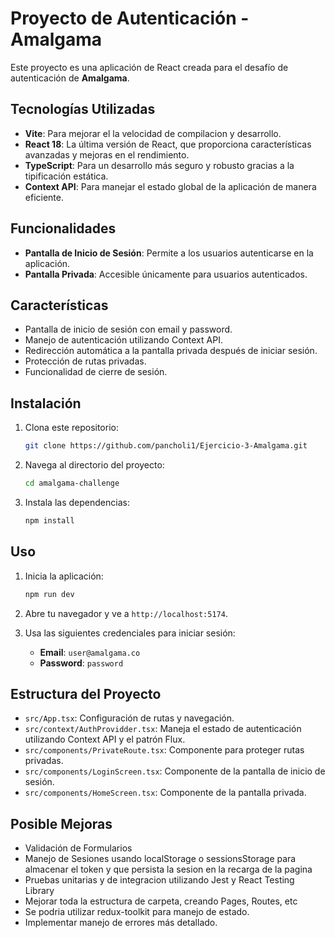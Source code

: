 # Proyecto de Autenticación - Amalgama

Este proyecto es una aplicación de React creada para el desafío de autenticación de **Amalgama**.

## Tecnologías Utilizadas

- **Vite**: Para mejorar el la velocidad de compilacion y desarrollo.
- **React 18**: La última versión de React, que proporciona características avanzadas y mejoras en el rendimiento.
- **TypeScript**: Para un desarrollo más seguro y robusto gracias a la tipificación estática.
- **Context API**: Para manejar el estado global de la aplicación de manera eficiente.

## Funcionalidades

- **Pantalla de Inicio de Sesión**: Permite a los usuarios autenticarse en la aplicación.
- **Pantalla Privada**: Accesible únicamente para usuarios autenticados.

## Características

- Pantalla de inicio de sesión con email y password.
- Manejo de autenticación utilizando Context API.
- Redirección automática a la pantalla privada después de iniciar sesión.
- Protección de rutas privadas.
- Funcionalidad de cierre de sesión.

## Instalación

1. Clona este repositorio:

   ```bash
   git clone https://github.com/pancholi1/Ejercicio-3-Amalgama.git
   ```

2. Navega al directorio del proyecto:

   ```bash
   cd amalgama-challenge
   ```

3. Instala las dependencias:

   ```bash
   npm install
   ```

## Uso

1. Inicia la aplicación:

   ```bash
   npm run dev
   ```

2. Abre tu navegador y ve a `http://localhost:5174`.

3. Usa las siguientes credenciales para iniciar sesión:
   - **Email**: `user@amalgama.co`
   - **Password**: `password`

## Estructura del Proyecto

- `src/App.tsx`: Configuración de rutas y navegación.
- `src/context/AuthProvidder.tsx`: Maneja el estado de autenticación utilizando Context API y el patrón Flux.
- `src/components/PrivateRoute.tsx`: Componente para proteger rutas privadas.
- `src/components/LoginScreen.tsx`: Componente de la pantalla de inicio de sesión.
- `src/components/HomeScreen.tsx`: Componente de la pantalla privada.

## Posible Mejoras

- Validación de Formularios
- Manejo de Sesiones usando localStorage o sessionsStorage para almacenar el token y que persista la sesion en la recarga de la pagina
- Pruebas unitarias y de integracion utilizando Jest y React Testing Library
- Mejorar toda la estructura de carpeta, creando Pages, Routes, etc
- Se podria utilizar redux-toolkit para manejo de estado.
- Implementar manejo de errores más detallado.
